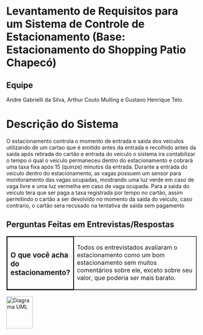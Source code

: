 <body>
 <h1> Levantamento de Requisitos para um Sistema de Controle de Estacionamento (Base: Estacionamento do Shopping Patio Chapecó)</h1>

 <h2> Equipe  </h2>
<p> Andre Gabrielli da Silva, Arthur Couto Mulling e Gustavo Henrique Telo. </p>

 <h1> Descrição do Sistema </h1>

O estacionamento controla o momento de entrada e saida dos veiculos utilizando de um cartao que é emitido antes da entrada e recolhido antes da saida
após retirada do cartão e entrada do veiculo o sistema ira contabilizar o tempo o qual o veiculo permaneceu dentro do estacionamento e cobrará uma taxa fixa após 15 (quinze) minutos da entrada.
Durante a entrada do veiculo dentro do estacionamento, as vagas possuem um sensor para monitoramento das vagas ocupadas, mostrando uma luz verde em caso de vaga livre e uma luz vermelha em caso de vaga ocupada.
Para a saida do veiculo tera que ser paga a taxa registrada por tempo no cartão, assim permitindo o cartão a ser devolvido no momento da saida do veiculo, caso contrario, o cartão sera recusado na tentativa de saida sem pagamento

<section>
<h2> Perguntas Feitas em Entrevistas/Respostas </h2>
<table border="1">
  <tr>
    <td style="width: 25%; border: 2px solid black;">
      <h3>O que você acha do estacionamento?</h3>
    </td>
    <td>
      <p>Todos os entrevistados avaliaram o estacionamento como um bom estacionamento sem muitos comentários sobre ele, exceto sobre seu valor, que poderia ser mais barato.</p>
    </td>
  </tr>
</table>

<img 
src="https://app.diagrams.net/#G1NUGBsonPujTVp-uYZP0wePRI3m3fGDyg#%7B%22pageId%22%3A%222JnSQlSYLmU3ISGfXkrO%22%7D"
aling="right"
width="70" 
height="85" 
alt="Diagrama UML" />

</section>
</body>
